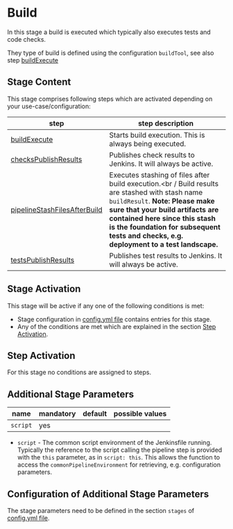 # Build

In this stage a build is executed which typically also executes tests and code checks.

They type of build is defined using the configuration `buildTool`, see also step [buildExecute](../steps/buildExecute.md)

## Stage Content

This stage comprises following steps which are activated depending on your use-case/configuration:

| step | step description |
| ---- | ---------------- |
| [buildExecute](../steps/buildExecute.md) | Starts build execution. This is always being executed. |
| [checksPublishResults](../steps/checksPublishResults.md) | Publishes check results to Jenkins. It will always be active. |
| [pipelineStashFilesAfterBuild](../steps/pipelineStashFilesAfterBuild.md) | Executes stashing of files after build execution.<br / Build results are stashed with stash name `buildResult`.  **Note: Please make sure that your build artifacts are contained here since this stash is the foundation for subsequent tests and checks, e.g. deployment to a test landscape.** |
| [testsPublishResults](../steps/testsPublishResults.md) | Publishes test results to Jenkins. It will always be active. |


## Stage Activation

This stage will be active if any one of the following conditions is met:

* Stage configuration in [config.yml file](../configuration.md) contains entries for this stage.
* Any of the conditions are met which are explained in the section [Step Activation](#step-activation).

## Step Activation

For this stage no conditions are assigned to steps.

## Additional Stage Parameters

| name | mandatory | default | possible values |
|------|-----------|---------|-----------------|
| `script` | yes |  |  |

* `script` - The common script environment of the Jenkinsfile running. Typically the reference to the script calling the pipeline step is provided with the `this` parameter, as in `script: this`. This allows the function to access the `commonPipelineEnvironment` for retrieving, e.g. configuration parameters.

## Configuration of Additional Stage Parameters

The stage parameters need to be defined in the section `stages` of [config.yml file](../configuration.md).
